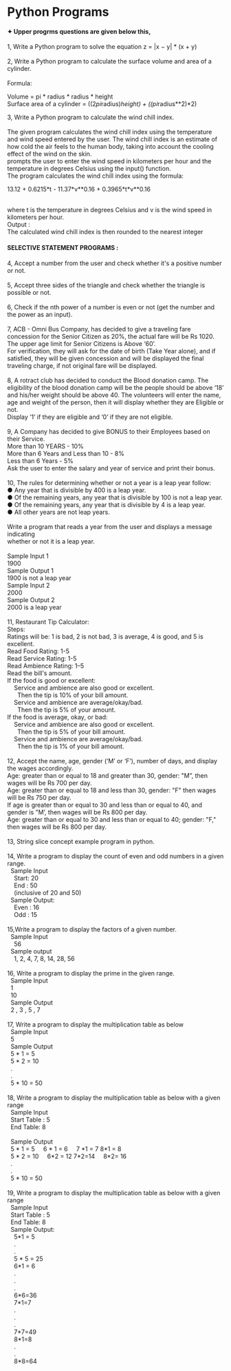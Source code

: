 # Python Programs 
   #### ✦ Upper progrms questions are given below this,

1, Write a Python program to solve the equation z = |x − y| * (x + y) <br> <br>
2, Write a Python program to calculate the surface volume and area of a cylinder. <br><br>
     Formula: <br>
       <p>Volume = pi * radius * radius * height <br>
        Surface area of a cylinder = ((2*pi*radius)*height) + ((pi*radius**2)*2)</p>

 3, Write a Python program to calculate the wind chill index. <br><br>
      The given program calculates the wind chill index using the temperature and wind
   speed entered by the user. The wind chill index is an estimate of how cold the air
   feels to the human body, taking into account the cooling effect of the wind on the
    skin.<br>
prompts the user to enter the wind speed in kilometers per hour and the
temperature in degrees Celsius using the input() function.
<br>The program calculates the wind chill index using the formula: <br>
<p>13.12 + 0.6215*t - 11.37*v**0.16 + 0.3965*t*v**0.16</p> <br>
where t is the temperature in degrees Celsius and v is the wind speed in kilometers
per hour.<br>
Output :<br>
The calculated wind chill index is then rounded to the nearest integer       

#### SELECTIVE STATEMENT PROGRAMS :
<P>4, Accept a number from the user and check whether it's a positive number or not.<br><br>
 5, Accept three sides of the triangle and check whether the triangle is possible or not.<br><br>
 6, Check if the nth power of a number is even or not (get the number and the power as
an input).<br><br>
 7, ACB - Omni Bus Company, has decided to give a traveling fare concession for the
Senior Citizen as 20%, the actual fare will be Rs 1020. The upper age limit for
Senior Citizens is Above ‘60’.<br>
For verification, they will ask for the date of birth (Take Year alone), and if satisfied,
they will be given concession and will be displayed the final traveling charge, if not
original fare will be displayed.<br><br>
8, A rotract club has decided to conduct the Blood donation camp. The eligibility of the
blood donation camp will be the people should be above ‘18’ and his/her weight
should be above 40. The volunteers will enter the name, age and weight of the
person, then it will display whether they are Eligible or not.<br>
Display ‘1’ if they are eligible and ‘0’ if they are not eligible.<br><br>
9, A Company has decided to give BONUS to their Employees based on their Service.<br>
More than 10 YEARS - 10%<br>
More than 6 Years and Less than 10 - 8%<br>
Less than 6 Years - 5%<br>
Ask the user to enter the salary and year of service and print their bonus.<br><br>
10, The rules for determining whether or not a year is a leap year follow:<br>
 ● Any year that is divisible by 400 is a leap year.<br>
 ● Of the remaining years, any year that is divisible by 100 is not a leap year.<br>
   ● Of the remaining years, any year that is divisible by 4 is a leap year.<br>
 ● All other years are not leap years.<br><br>
 Write a program that reads a year from the user and displays a message indicating<br>
 whether or not it is a leap year.<br><br>
 Sample Input 1<br>
 1900<br>
 Sample Output 1<br>
 1900 is not a leap year<br>
 Sample Input 2<br>
 2000<br>
 Sample Output 2<br>
 2000 is a leap year <br><br>
11, Restaurant Tip Calculator:<br>
 Steps:<br>
Ratings will be: 1 is bad, 2 is not bad, 3 is average, 4 is good, and 5 is excellent.<br>
Read Food Rating: 1-5 <br>
Read Service Rating: 1-5<br>
Read Ambience Rating: 1–5<br>
Read the bill's amount.<br>
If the food is good or excellent:<br>
&nbsp &nbsp Service and ambience are also good or excellent.<br>
&nbsp &nbsp &nbsp Then the tip is 10% of your bill amount.<br>
&nbsp &nbsp Service and ambience are average/okay/bad.<br>
&nbsp &nbsp &nbsp Then the tip is 5% of your amount.<br>
If the food is average, okay, or bad:<br>
&nbsp &nbsp Service and ambience are also good or excellent.<br>
&nbsp &nbsp &nbsp Then the tip is 5% of your bill amount.<br>
&nbsp &nbsp Service and ambience are average/okay/bad.<br>
&nbsp &nbsp &nbsp Then the tip is 1% of your bill amount.<br> <br>
12, Accept the name, age, gender (‘M’ or ‘F’), number of days, and display the wages accordingly.<br>
Age: greater than or equal to 18 and greater than 30, gender: "M”, then wages will be Rs 700 per day.<br>
Age: greater than or equal to 18 and less than 30, gender: "F" then wages will be Rs 750 per day.<br>
If age is greater than or equal to 30 and less than or equal to 40, and gender is "M’, then wages will be Rs 800 per day.<br>
Age: greater than or equal to 30 and less than or equal to 40; gender: "F," then wages will be Rs 800 per day.<br><br>
13, String slice concept example program in python.<br><br>
14, Write a program to display the count of even and odd numbers in a given range.<br>
&nbsp Sample Input<br>
&nbsp &nbsp Start: 20<br>
&nbsp &nbsp End : 50<br>
&nbsp &nbsp (inclusive of 20 and 50)<br>
&nbsp Sample Output:<br>
&nbsp &nbsp Even : 16<br>
&nbsp &nbsp Odd : 15<br><br>
15,Write a program to display the factors of a given number.<br>
&nbsp Sample Input<br>
&nbsp &nbsp 56<br>
&nbsp Sample output<br>
&nbsp &nbsp 1, 2, 4, 7, 8, 14, 28, 56<br><br>
16, Write a program to display the prime in the given range. <br>
&nbsp Sample Input<br>
&nbsp  1<br>
&nbsp  10<br>
&nbsp  Sample Output<br>
&nbsp  2 , 3 , 5 , 7<br><br>
17, Write a program to display the multiplication table as below <br>
&nbsp Sample Input <br>
&nbsp 5 <br>
&nbsp Sample Output <br>
&nbsp 5 * 1 = 5 <br>
&nbsp 5 * 2 = 10 <br>
&nbsp . <br>
&nbsp . <br>
&nbsp 5 * 10 = 50 <br><br>
18, Write a program to display the multiplication table as below with a given range<br>
&nbsp Sample Input<br>
&nbsp Start Table : 5<br>
&nbsp End Table: 8<br><br>
&nbsp Sample Output<br>
&nbsp 5 * 1 = 5	&nbsp	&nbsp 6 * 1 = 6 &nbsp &nbsp	7 *1 = 7	8*1 = 8<br>
&nbsp 5 * 2 = 10	&nbsp &nbsp	6*2 = 12	7*2=14 &nbsp &nbsp	8*2= 16<br>
&nbsp .<br>
&nbsp .<br>
&nbsp 5 * 10 = 50		<br><br>
19, Write a program to display the multiplication table as below with a given range<br>
&nbsp Sample Input<br>
&nbsp Start Table : 5<br>
&nbsp End Table: 8<br>
&nbsp Sample Output:<br>
&nbsp &nbsp 5*1 = 5<br>
&nbsp &nbsp .<br>
&nbsp &nbsp .<br>
&nbsp &nbsp 5 * 5 = 25<br>
&nbsp &nbsp 6*1 = 6<br>
&nbsp &nbsp .<br>
&nbsp &nbsp .<br>
&nbsp &nbsp .<br>
&nbsp &nbsp 6*6=36<br>
&nbsp &nbsp 7*1=7<br>
&nbsp &nbsp .<br>
&nbsp &nbsp .<br>
&nbsp &nbsp .<br>
&nbsp &nbsp 7*7=49<br>
&nbsp &nbsp 8*1=8<br>
&nbsp &nbsp .<br>
&nbsp &nbsp .<br>
&nbsp &nbsp 8*8=64<br><br>





</p>
